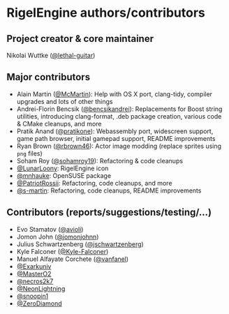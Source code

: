 # RigelEngine authors/contributors

## Project creator & core maintainer

Nikolai Wuttke ([@lethal-guitar](https://github.com/lethal-guitar))

## Major contributors

* Alain Martin ([@McMartin](https://github.com/McMartin)): Help with OS X port, clang-tidy, compiler upgrades and lots of other things
* Andrei-Florin Bencsik ([@bencsikandrei](https://github.com/bencsikandrei)): Replacements for Boost string utilities, introducing clang-format, .deb package creation, various code & CMake cleanups, and more
* Pratik Anand ([@pratikone](https://github.com/pratikone)): Webassembly port, widescreen support, game path browser, initial gamepad support, README improvements
* Ryan Brown ([@rbrown46](https://github.com/rbrown46)): Actor image modding (replace sprites using `png` files)
* Soham Roy ([@sohamroy19](https://github.com/sohamroy19)): Refactoring & code cleanups
* [@LunarLoony](https://github.com/LunarLoony): RigelEngine icon
* [@mnhauke](https://github.com/mnhauke): OpenSUSE package
* [@PatriotRossii](https://github.com/PatriotRossii): Refactoring, code cleanups, and more
* [@s-martin](https://github.com/s-martin): Refactoring, code cleanups, README improvements

## Contributors (reports/suggestions/testing/...)

* Evo Stamatov ([@avioli](https://github.com/avioli))
* Jomon John ([@jomonjohnn](https://github.com/jomonjohnn))
* Julius Schwartzenberg ([@jschwartzenberg](https://github.com/jschwartzenberg))
* Kyle Falconer ([@Kyle-Falconer](https://github.com/Kyle-Falconer))
* Manuel Alfayate Corchete ([@vanfanel](https://github.com/vanfanel))
* [@Exarkuniv](https://github.com/Exarkuniv)
* [@MasterO2](https://github.com/MasterO2)
* [@necros2k7](https://github.com/necros2k7)
* [@NeonLightning](https://github.com/NeonLightning)
* [@snoopin1](https://github.com/snoopin1)
* [@ZeroDiamond](https://github.com/ZeroDiamond)
